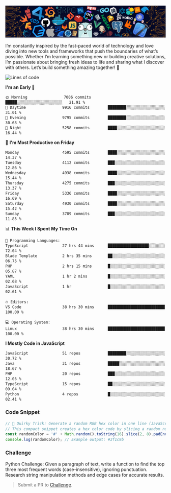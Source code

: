 ![](https://github.com/0x3EF8/0x3EF8/raw/main/images/header_.png)

I’m constantly inspired by the fast-paced world of technology and love diving into new tools and frameworks that push the boundaries of what’s possible. Whether I’m learning something new or building creative solutions, I’m passionate about bringing fresh ideas to life and sharing what I discover with others. Let’s build something amazing together! 🚀

<!--START_SECTION:header-->
![Lines of code](https://img.shields.io/badge/From%20Hello%20World%20I%27ve%20Written-23.0%20million%20lines%20of%20code-blue)

**I'm an Early 🐤** 

```text
🌞 Morning                7006 commits        █████░░░░░░░░░░░░░░░░░░░░   21.91 % 
🌆 Daytime                9916 commits        ████████░░░░░░░░░░░░░░░░░   31.01 % 
🌃 Evening                9795 commits        ████████░░░░░░░░░░░░░░░░░   30.63 % 
🌙 Night                  5258 commits        ████░░░░░░░░░░░░░░░░░░░░░   16.44 % 
```
📅 **I'm Most Productive on Friday** 

```text
Monday                   4595 commits        ████░░░░░░░░░░░░░░░░░░░░░   14.37 % 
Tuesday                  4112 commits        ███░░░░░░░░░░░░░░░░░░░░░░   12.86 % 
Wednesday                4938 commits        ████░░░░░░░░░░░░░░░░░░░░░   15.44 % 
Thursday                 4275 commits        ███░░░░░░░░░░░░░░░░░░░░░░   13.37 % 
Friday                   5336 commits        ████░░░░░░░░░░░░░░░░░░░░░   16.69 % 
Saturday                 4930 commits        ████░░░░░░░░░░░░░░░░░░░░░   15.42 % 
Sunday                   3789 commits        ███░░░░░░░░░░░░░░░░░░░░░░   11.85 % 
```


📊 **This Week I Spent My Time On** 

```text
💬 Programming Languages: 
TypeScript               27 hrs 44 mins      ██████████████████░░░░░░░   72.04 % 
Blade Template           2 hrs 35 mins       ██░░░░░░░░░░░░░░░░░░░░░░░   06.75 % 
PHP                      2 hrs 15 mins       █░░░░░░░░░░░░░░░░░░░░░░░░   05.87 % 
YAML                     1 hr 2 mins         █░░░░░░░░░░░░░░░░░░░░░░░░   02.68 % 
JavaScript               1 hr                █░░░░░░░░░░░░░░░░░░░░░░░░   02.61 % 

🔥 Editors: 
VS Code                  38 hrs 30 mins      █████████████████████████   100.00 % 

💻 Operating System: 
Linux                    38 hrs 30 mins      █████████████████████████   100.00 % 
```

**I Mostly Code in JavaScript** 

```text
JavaScript               51 repos            ████████░░░░░░░░░░░░░░░░░   30.72 % 
Java                     31 repos            █████░░░░░░░░░░░░░░░░░░░░   18.67 % 
PHP                      20 repos            ███░░░░░░░░░░░░░░░░░░░░░░   12.05 % 
TypeScript               15 repos            ██░░░░░░░░░░░░░░░░░░░░░░░   09.04 % 
Python                   4 repos             █░░░░░░░░░░░░░░░░░░░░░░░░   02.41 % 
```




<!--END_SECTION:header-->

<!--START_SECTION:footer-->
### Code Snippet
```js
// 🦄 Quirky Trick: Generate a random RGB hex color in one line (JavaScript)
// This compact snippet creates a hex color code by slicing a random number's hex string.
const randomColor = '#' + Math.random().toString(16).slice(2, 8).padEnd(6, '0');
console.log(randomColor); // Example output: #3f1c9b
```
### Challenge
Python Challenge: Given a paragraph of text, write a function to find the top three most frequent words (case-insensitive), ignoring punctuation. Research string manipulation methods and edge cases for accurate results.
<!--END_SECTION:footer-->
> Submit a PR to [Challenge](https://github.com/mrepol742/challenge/fork).
